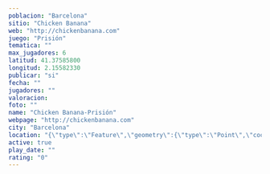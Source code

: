 ```yaml
---
poblacion: "Barcelona"
sitio: "Chicken Banana"
web: "http://chickenbanana.com"
juego: "Prisión"
tematica: ""
max_jugadores: 6
latitud: 41.37585800
longitud: 2.15582330
publicar: "si"
fecha: ""
jugadores: ""
valoracion: 
foto: ""
name: "Chicken Banana-Prisión"
webpage: "http://chickenbanana.com"
city: "Barcelona"
location: "{\"type\":\"Feature\",\"geometry\":{\"type\":\"Point\",\"coordinates\":[2.1558233,41.375858]}}"
active: true
play_date: ""
rating: "0"
---
```

